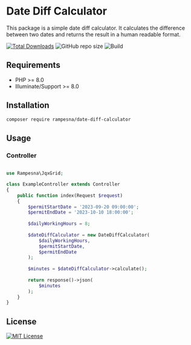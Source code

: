 # Date Diff Calculator

This package is a simple date diff calculator. It calculates the difference between two dates and returns the result in
a human readable format.

[![Total Downloads](https://img.shields.io/packagist/dt/rampesna/date-diff-calculator.svg)](https://packagist.org/packages/rampesna/date-diff-calculator)
![GitHub repo size](https://img.shields.io/github/repo-size/rampesna/date-diff-calculator)
![Build](https://img.shields.io/badge/build-passing-brightgreen)

## Requirements

- PHP >= 8.0
- Illuminate/Support >= 8.0

## Installation

```bash
composer require rampesna/date-diff-calculator
```

## Usage

### Controller

```php

use Rampesna\JqxGrid;

class ExampleController extends Controller
{
    public function index(Request $request)
    {
        $permitStartDate = '2023-09-20 09:00:00';
        $permitEndDate = '2023-10-10 18:00:00';
    
        $dailyWorkingHours = 8;
    
        $dateDiffCalculator = new DateDiffCalculator(
            $dailyWorkingHours,
            $permitStartDate,
            $permitEndDate
        );
    
        $minutes = $dateDiffCalculator->calculate();
        
        return response()->json(
            $minutes
        );
    }
}
```

## License

[![MIT License](https://img.shields.io/badge/License-MIT-green.svg)](https://choosealicense.com/licenses/mit/)